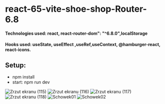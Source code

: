 # react-65-vite-shoe-shop-Router-6.8

#### Technologies used: react, react-router-dom": "^6.8.0",localStorage
#### Hooks used: useState,  useEffect ,useRef,useContext, @hamburger-react, react-icons.
## Setup:
* npm install
* start: npm run dev

![Zrzut ekranu (115)](https://user-images.githubusercontent.com/61388692/226457631-f0291411-f7dc-427d-8597-98dff5469ece.png)
![Zrzut ekranu (116)](https://user-images.githubusercontent.com/61388692/226457723-07bc4ffa-13a0-4800-8e0a-323088f3092a.png)
![Zrzut ekranu (117)](https://user-images.githubusercontent.com/61388692/226457738-94fee335-2dff-48d6-9cdd-852c082190cf.png)
![Zrzut ekranu (118)](https://user-images.githubusercontent.com/61388692/226457758-9b7a51fc-51d9-4c9a-9e17-7d2e7551710e.png)
![Schowek01](https://user-images.githubusercontent.com/61388692/226457792-c4f2ffdb-9ffb-4712-aa5f-eca941de14da.jpg)
![Schowek02](https://user-images.githubusercontent.com/61388692/226458795-adc0fad4-7ef1-4aa6-8279-f2a837f0cc7b.jpg)
